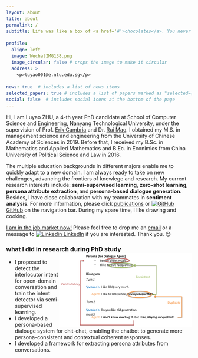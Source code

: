 ```yaml
---
layout: about
title: about
permalink: /
subtitle: Life was like a box of <a href='#'>chocolates</a>. You never know what you're gonna get.

profile:
  align: left
  image: WechatIMG138.png
  image_circular: false # crops the image to make it circular
  address: >
    <p>luyao001@e.ntu.edu.sg</p>

news: true  # includes a list of news items
selected_papers: true # includes a list of papers marked as "selected={true}"
social: false  # includes social icons at the bottom of the page
---
```


Hi, I am Luyao ZHU, a 4-th year PhD candidate at School of Computer Science and Engineering, Nanyang Technological University, under the supervision of Prof. [Erik Cambria](http://www.sentic.net/erikcambria/) and Dr. [Rui Mao](https://www.linkedin.com/in/rui-mao-nlp/). I obtained my M.S. in management science and engineering from the University of Chinese Academy of Sciences in 2019. Before that, I received my B.Sc. in Mathematics and Applied Mathematics and B.Ec. in Econimics from China University of Political Science and Law in 2016. 

The multiple education backgrounds in different majors enable me to quickly adapt to a new domain. I am always ready to take on new challenges, advancing the frontiers of knowlege and research. My current research interests include: **semi-supervised learning**, **zero-shot learning**, **persona attribute extraction**, and **persona-based dialogue generation**. Besides, I have close collaboration with my teammates in **sentiment analysis**. For more information, please click [publications](/publications/) or [![GitHub](https://i.stack.imgur.com/tskMh.png) GitHub](https://github.com/Cyn7hia) on the navigation bar. During my spare time, I like drawing and cooking.

<a href='#'>I am in the job market now!<a> Please feel free to drop me an [email](mailto:luyao001@e.ntu.edu.sg) or a message to [![Linkedin](https://i.stack.imgur.com/gVE0j.png) LinkedIn](https://www.linkedin.com/in/璐瑶-朱-34418714a/) if you are interested. Thank you. :blush:
  
### what I did in research during PhD study <img align="right" width="360" height="200" src="/assets/img/picture2.pdf"/>
  <ul>
    <li>I proposed to detect the interlocutor intent for open-domain conversation and train the intent detector via semi-supervised learning.</li>
    <li>I developed a persona-based dialouge system for chit-chat, enabling the chatbot to generate more persona-consistent and contextual coherent responses.</li>
    <li>I developed a framework for extracting persona attributes from conversations.</li>
  </ul>

